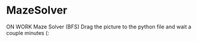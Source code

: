 # MazeSolver
ON WORK
Maze Solver (BFS)
Drag the picture to the python file and wait a couple minutes (:
